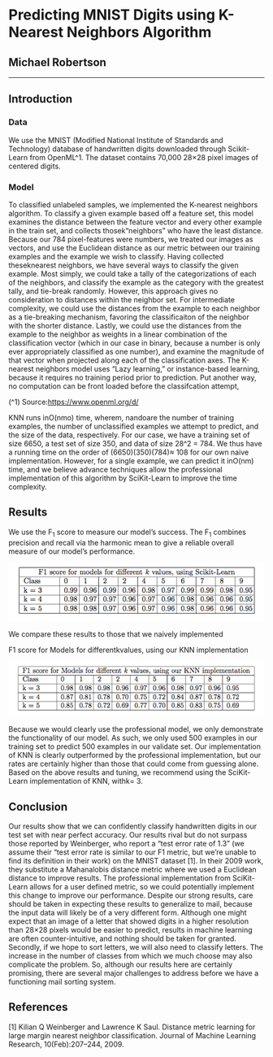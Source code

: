 # Predicting MNIST Digits using K-Nearest Neighbors Algorithm

## Michael Robertson

---



## Introduction

### Data

We use the MNIST (Modified National Institute of Standards and Technology) database of handwritten digits downloaded through Scikit-Learn from
OpenML^1. The dataset contains 70,000 28×28 pixel images of centered digits.

### Model

To classified unlabeled samples, we implemented the K-nearest neighbors algorithm. To classify a given example based off a feature set, this model examines
the distance between the feature vector and every other example in the train set,
and collects thosek“neighbors” who have the least distance. Because our 784
pixel-features were numbers, we treated our images as vectors, and use the Euclidean distance as our metric between our training examples and the example
we wish to classify. Having collected theseknearest neighbors, we have several
ways to classify the given example. Most simply, we could take a tally of the
categorizations of each of the neighbors, and classify the example as the category with the greatest tally, and tie-break randomly. However, this approach
gives no consideration to distances within the neighbor set. For intermediate
complexity, we could use the distances from the example to each neighbor as
a tie-breaking mechanism, favoring the classificaiton of the neighbor with the
shorter distance. Lastly, we could use the distances from the example to the
neighbor as weights in a linear combination of the classification vector (which
in our case in binary, because a number is only ever appropriately classified as
one number), and examine the magnitude of that vector when projected along
each of the classification axes.
The K-nearest neighbors model uses “Lazy learning,” or instance-based
learning, because it requires no training period prior to prediction. Put another way, no computation can be front loaded before the classifcation attempt,

(^1) Source:https://www.openml.org/d/


KNN runs inO(nmo) time, wherem, nandoare the number of training examples, the number of unclassified examples we attempt to predict, and the
size of the data, respectively. For our case, we have a training set of size 6650,
a test set of size 350, and data of size 28^2 = 784. We thus have a running
time on the order of (6650)(350)(784)≈ 108 for our own naive implementation.
However, for a single example, we can predict it inO(nm) time, and we believe
advance techniques allow the professional implementation of this algorithm by
SciKit-Learn to improve the time complexity.

## Results

We use the F<sub>1</sub> score to measure our model’s success. The F<sub>1</sub> combines precision
and recall via the harmonic mean to give a reliable overall measure of our model’s
performance.


<p align="center">
    
  <img src="https://raw.githubusercontent.com/robertson809/MNIST-KNN/main/fig/sklearn.png" alt="drawing" width="600"/>
</p>



We compare these results to those that we naively implemented

F1 score for Models for differentkvalues, using our KNN implementation


<p align="center">
    
  <img src="https://raw.githubusercontent.com/robertson809/MNIST-KNN/main/fig/KNN.png" alt="drawing" width="600"/>
</p>


Because we would clearly use the professional model, we only demonstrate the
functionality of our model. As such, we only used 500 examples in our training
set to predict 500 examples in our validate set. Our implementation of KNN
is clearly outperformed by the professional implementation, but our rates are
certainly higher than those that could come from guessing alone.
Based on the above results and tuning, we recommend using the SciKit-Learn implementation of KNN, withk= 3.

## Conclusion

Our results show that we can confidently classify handwritten digits in our
test set with near perfect accuracy. Our results rival but do not surpass those
reported by Weinberger, who report a “test error rate of 1.3” (we assume their
“test error rate is similar to our F1 metric, but we’re unable to find its definition in their work) on the MNIST dataset [1]. In their 2009 work, they substitute
a Mahanalobis distance metric where we used a Euclidean distance to improve
results. The professional implementation from SciKit-Learn allows for a user
defined metric, so we could potentially implement this change to improve our
performance.
Despite our strong results, care should be taken in expecting these results
to generalize to mail, because the input data will likely be of a very different
form. Although one might expect that an image of a letter that showed digits
in a higher resolution than 28×28 pixels would be easier to predict, results in
machine learning are often counter-intuitive, and nothing should be taken for
granted. Secondly, if we hope to sort letters, we will also need to classify letters.
The increase in the number of classes from which we much choose may also
complicate the problem. So, although our results here are certainly promising,
there are several major challenges to address before we have a functioning mail
sorting system.


## References

[1] Kilian Q Weinberger and Lawrence K Saul. Distance metric learning for
large margin nearest neighbor classification. Journal of Machine Learning
Research, 10(Feb):207–244, 2009.




